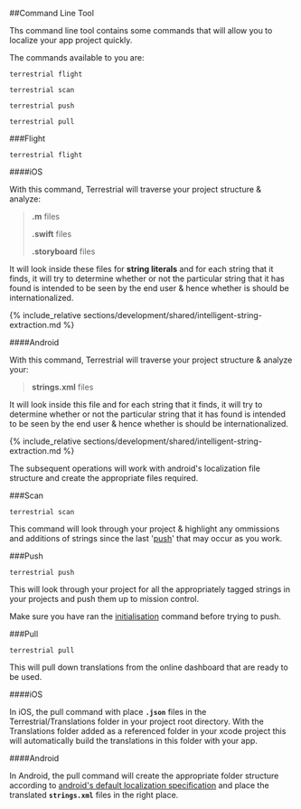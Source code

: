 
##Command Line Tool

Ths command line tool contains some commands that will allow you to localize your app project quickly.

The commands available to you are:

	terrestrial flight

	terrestrial scan

	terrestrial push

	terrestrial pull


###Flight

	terrestrial flight

####iOS

With this command, Terrestrial will traverse your project structure & analyze:

 > **.m** files 
 >
 > **.swift** files 
 >
 > **.storyboard** files 

It will look inside these files for **string literals** and for each string that it finds, it will try to determine whether or not the particular string that it has found is intended to be seen by the end user & hence whether is should be internationalized.

{% include_relative sections/development/shared/intelligent-string-extraction.md %}

####Android

With this command, Terrestrial will traverse your project structure & analyze your:

> **strings.xml** files

It will look inside this file and for each string that it finds, it will try to determine whether or not the particular string that it has found is intended to be seen by the end user & hence whether is should be internationalized.

{% include_relative sections/development/shared/intelligent-string-extraction.md %}

The subsequent operations will work with android's localization file structure and create the appropriate files required.

###Scan

	terrestrial scan

This command will look through your project & highlight any ommissions and additions of strings since the last '[push](#command-line-tool-push)' that may occur as you work.

###Push

	terrestrial push

This will look through your project for all the appropriately tagged strings in your projects and push them up to mission control.

Make sure you have ran the [initialisation](#getting-started) command before trying to push.

###Pull

	terrestrial pull

This will pull down translations from the online dashboard that are ready to be used.

####iOS

In iOS, the pull command with place **`.json`** files in the Terrestrial/Translations folder in your project root directory. With the Translations folder added as a referenced folder in your xcode project this will automatically build the translations in this folder with your app. 

####Android

In Android, the pull command will create the appropriate folder structure according to [android's default localization specification](http://developer.android.com/guide/topics/resources/localization.html) and place the translated **`strings.xml`** files in the right place.
